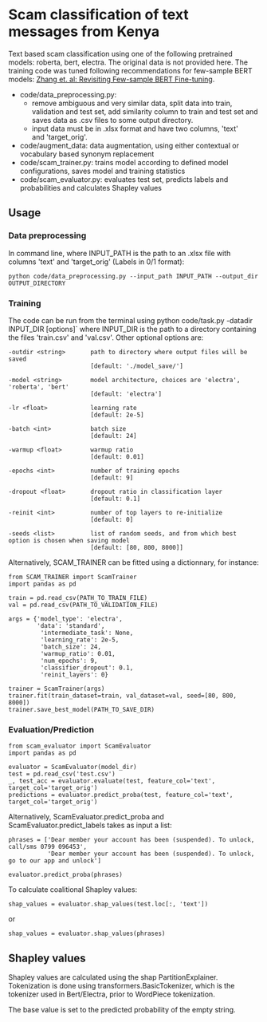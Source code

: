 # Scam classification of text messages from Kenya

Text based scam classification using one of the following pretrained models: roberta, bert, electra. 
The original data is not provided here. 
The training code was tuned following recommendations for few-sample BERT models:
<a href="https://arxiv.org/abs/2006.05987" target="_blank">Zhang et. al: Revisiting Few-sample BERT Fine-tuning</a>.
 



- code/data_preprocessing.py: 
     - remove ambiguous and very similar data, split data into train, validation and test set, add similarity column to train and test set and saves  data as .csv files to some output directory. 
     - input data must be in .xlsx format and have two columns, 'text'  
       and 'target_orig'. 
- code/augment_data: data augmentation, using either contextual or vocabulary based synonym replacement 
- code/scam_trainer.py: trains model according to defined model configurations, saves model and training statistics
- code/scam_evaluator.py: evaluates test set, predicts labels and probabilities and calculates Shapley values 

## Usage

### Data preprocessing 

In command line, where INPUT_PATH is the path to an .xlsx file with columns 'text' and 'target_orig' (Labels in 0/1 format):  

`python code/data_preprocessing.py --input_path INPUT_PATH --output_dir OUTPUT_DIRECTORY`

### Training 

The code can be run from the terminal using
python code/task.py -datadir INPUT_DIR [options]`
where INPUT_DIR is the path to a directory containing the files 'train.csv' and 'val.csv'.
Other optional options are: 

```
-outdir <string>       path to directory where output files will be saved 
                       [default: './model_save/']

-model <string>        model architecture, choices are 'electra', 'roberta', 'bert'
                       [default: 'electra']

-lr <float>            learning rate
                       [default: 2e-5]

-batch <int>           batch size
                       [default: 24]

-warmup <float>        warmup ratio 
                       [default: 0.01]
                       
-epochs <int>          number of training epochs 
                       [default: 9]
                                         
-dropout <float>       dropout ratio in classification layer
                       [default: 0.1]  

-reinit <int>          number of top layers to re-initialize
                       [default: 0] 
                       
-seeds <list>          list of random seeds, and from which best option is chosen when saving model
                       [default: [80, 800, 8000]]
```

Alternatively, SCAM_TRAINER can be fitted using a dictionnary, for instance: 

```
from SCAM_TRAINER import ScamTrainer
import pandas as pd

train = pd.read_csv(PATH_TO_TRAIN_FILE)
val = pd.read_csv(PATH_TO_VALIDATION_FILE)

args = {'model_type': 'electra',  
        'data': 'standard', 
         'intermediate_task': None, 
         'learning_rate': 2e-5, 
         'batch_size': 24,
         'warmup_ratio': 0.01, 
         'num_epochs': 9, 
         'classifier_dropout': 0.1,
         'reinit_layers': 0}

trainer = ScamTrainer(args)
trainer.fit(train_dataset=train, val_dataset=val, seed=[80, 800, 8000])
trainer.save_best_model(PATH_TO_SAVE_DIR)
```

### Evaluation/Prediction

```
from scam_evaluator import ScamEvaluator
import pandas as pd

evaluator = ScamEvaluator(model_dir)
test = pd.read_csv('test.csv')
_, test_acc = evaluator.evaluate(test, feature_col='text', target_col='target_orig')
predictions = evaluator.predict_proba(test, feature_col='text', target_col='target_orig')
```

Alternatively, ScamEvaluator.predict_proba and ScamEvaluator.predict_labels takes as input a list: 
```
phrases = ['Dear member your account has been (suspended). To unlock, call/sms 0799 096453', 
           'Dear member your account has been (suspended). To unlock, go to our app and unlock']
           
evaluator.predict_proba(phrases)
```

To calculate coalitional Shapley values: 
```
shap_values = evaluator.shap_values(test.loc[:, 'text'])
```
or 
```
shap_values = evaluator.shap_values(phrases)
```

## Shapley values

Shapley values are calculated using the shap PartitionExplainer. 
Tokenization is done using transformers.BasicTokenizer, which is the tokenizer used in Bert/Electra, prior to WordPiece tokenization. 

The base value is set to the predicted probability of the empty string. 
